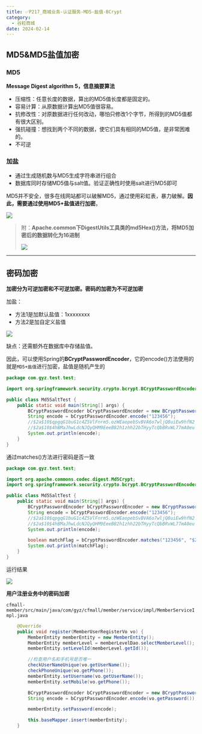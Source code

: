 ```yaml
---
title: ✅P217_商城业务-认证服务-MD5-盐值-BCrypt
category:
  - 谷粒商城
date: 2024-02-14
---
```


<!-- more -->

## MD5&MD5盐值加密

### MD5

**Message Digest algorithm 5，信息摘要算法**

- 压缩性：任意长度的数据，算出的MD5值长度都是固定的。
- 容易计算：从原数据计算出MD5值很容易。
- 抗修改性：对原数据进行任何改动，哪怕只修改1个字节，所得到的MD5值都有很大区别。
- 强抗碰撞：想找到两个不同的数据，使它们具有相同的MD5值，是非常困难的。
- 不可逆

### 加盐

- 通过生成随机数与MD5生成字符串进行组合
- 数据库同时存储MD5值与salt值。验证正确性时使用salt进行MD5即可

MD5并不安全，很多在线网站都可以破解MD5，通过使用彩虹表，暴力破解。**因此，需要通过使用MD5+盐值进行加密**。

![](https://cfmall-hello.oss-cn-beijing.aliyuncs.com/images/202304/202304071758009.png#id=rPgQu&originHeight=417&originWidth=989&originalType=binary&ratio=1&rotation=0&showTitle=false&status=done&style=none&title=)

> 附：**Apache.common下DigestUtils工具类的md5Hex()方法，将MD5加密后的数据转化为16进制**
>  
> ![](https://cfmall-hello.oss-cn-beijing.aliyuncs.com/images/202304/202304071802655.png#id=mevvg&originHeight=143&originWidth=414&originalType=binary&ratio=1&rotation=0&showTitle=false&status=done&style=none&title=)


---

## 密码加密

**加密分为可逆加密和不可逆加密。密码的加密为不可逆加密**

加盐：

- 方法1是加默认盐值：$1$xxxxxxxx
- 方法2是加自定义盐值

![](https://cfmall-hello.oss-cn-beijing.aliyuncs.com/images/202304/202304071800834.png#id=QjFTp&originHeight=315&originWidth=616&originalType=binary&ratio=1&rotation=0&showTitle=false&status=done&style=none&title=)

缺点：还需额外在数据库中存储盐值。

因此，可以使用Spring的**BCryptPasswordEncoder**，它的encode()方法使用的就是`MD5+盐值`进行加密，盐值是随机产生的

```java
package com.gyz.test.test;

import org.springframework.security.crypto.bcrypt.BCryptPasswordEncoder;

public class Md5SaltTest {
    public static void main(String[] args) {
        BCryptPasswordEncoder bCryptPasswordEncoder = new BCryptPasswordEncoder();
        String encode = bCryptPasswordEncoder.encode("123456");
        //$2a$10$qpgqG1buG1c4Z5VlFnrm5.ozWEaopebSvBVA6o7wljQ8uiEw9hfN2
        //$2a$10$4hBMaJhwLdcNJQyQHM9EeeB82h1zhh22bTHyyTcQbBRvWL77mA0eu
        System.out.println(encode);
    }
}
```

通过matches()方法进行密码是否一致

```java
package com.gyz.test.test;

import org.apache.commons.codec.digest.Md5Crypt;
import org.springframework.security.crypto.bcrypt.BCryptPasswordEncoder;

public class Md5SaltTest {
    public static void main(String[] args) {
        BCryptPasswordEncoder bCryptPasswordEncoder = new BCryptPasswordEncoder();
        String encode = bCryptPasswordEncoder.encode("123456");
        //$2a$10$qpgqG1buG1c4Z5VlFnrm5.ozWEaopebSvBVA6o7wljQ8uiEw9hfN2
        //$2a$10$4hBMaJhwLdcNJQyQHM9EeeB82h1zhh22bTHyyTcQbBRvWL77mA0eu
        System.out.println(encode);

        boolean matchFlag = bCryptPasswordEncoder.matches("123456", "$2a$10$qpgqG1buG1c4Z5VlFnrm5.ozWEaopebSvBVA6o7wljQ8uiEw9hfN2");
        System.out.println(matchFlag);
    }
}
```

运行结果

![](https://cfmall-hello.oss-cn-beijing.aliyuncs.com/images/202304/202304071815044.png#id=ntdeD&originHeight=59&originWidth=621&originalType=binary&ratio=1&rotation=0&showTitle=false&status=done&style=none&title=)

**用户注册业务中的密码加密**

`cfmall-member/src/main/java/com/gyz/cfmall/member/service/impl/MemberServiceImpl.java`
```java
    @Override
    public void register(MemberUserRegisterVo vo) {
        MemberEntity memberEntity = new MemberEntity();
        MemberEntity memberLevel = memberLevelDao.selectMemberLevel();
        memberEntity.setLevelId(memberLevel.getId());

        //检查用户名和手机号是否唯一
        checkUserNameUnique(vo.getUserName());
        checkPhoneUnique(vo.getPhone());
        memberEntity.setUsername(vo.getUserName());
        memberEntity.setMobile(vo.getPhone());

        BCryptPasswordEncoder bCryptPasswordEncoder = new BCryptPasswordEncoder();
        String encode = bCryptPasswordEncoder.encode(vo.getPassword());

        memberEntity.setPassword(encode);

        this.baseMapper.insert(memberEntity);
    }
```
